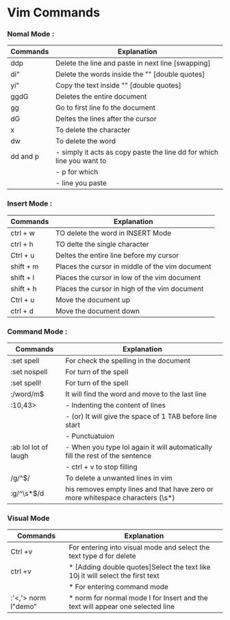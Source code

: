 # Vim Commands

### Nomal Mode :

| Commands  | Explanation                                                                     |
|-----------|---------------------------------------------------------------------|
| ddp |  Delete the line and paste in next line [swapping]         
| di" |  Delete the words inside the "" [double quotes]
| yi" |  Copy the text inside "" [double quotes]
| ggdG |  Deletes the entire document
| gg | Go to first line fo the document
| dG | Deltes the lines after the cursor
| x  | To delete the character
| dw | To delete the word
| dd and p |  - simply it acts as copy paste the line dd for which line you want to |
|          | - p for which |
|	   | - line you paste|


### Insert Mode :
| Commands  |   Explanation                                                     |
|-----------|---------------------------------------------------------------------|				
| ctrl + w |  TO delete the word in INSERT Mode |
| ctrl + h | TO delte the single character |
| Ctrl + u |  Deltes the entire line before my cursor |
| shift + m |   Places the cursor in middle of the vim document |
| shift + l |  Places the cursor in low of the vim document |
|shift + h  |  Places the cursor in high of the vim document |
| Ctrl + u |  Move the document up |
| ctrl + d |  Move the document down |

### Command Mode : 
|Commands  |   Explanation                                                     |
|-----------|---------------------------------------------------------------------|	
| :set spell   | For check the spelling in the document |
| :set nospell | For turn of the spell |
| :set spell!  | For turn of the spell |
| :/word/m$	   | It will find the word and move to the last line |
|:10,43>	   | - Indenting the content of lines |
|		   | - (or) It will give the space of 1 TAB before line start |
|		   | - Punctuatuion |
|:ab lol lot of laugh | - When you type lol again it will automatically fill the rest of the sentence |
|		      | - ctrl + v to stop filling |
| /g/^$/       | To delete a unwanted lines in vim |
| :g/^\s*$/d   | his removes empty lines and that have zero or more whitespace characters (\s*) |


### Visual Mode
|Commands  |   Explanation                                                     |
|-----------|---------------------------------------------------------------------|	
|Ctrl +v  | For entering into visual mode and select the text type d for delete |
|ctrl +v  | * [Adding double quotes]Select the text like 10j it will select the first text|
|		  | * For entering command mode|
|:'<,'>  norm I"demo" | * norm for normal mode I for Insert and the text will appear one selected line|

